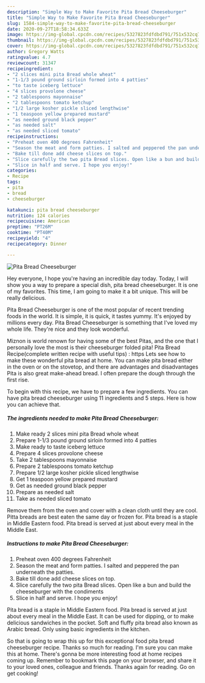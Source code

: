 ```yaml
---
description: "Simple Way to Make Favorite Pita Bread Cheeseburger"
title: "Simple Way to Make Favorite Pita Bread Cheeseburger"
slug: 1584-simple-way-to-make-favorite-pita-bread-cheeseburger
date: 2020-09-27T18:58:34.633Z
image: https://img-global.cpcdn.com/recipes/5327823fdfdbd791/751x532cq70/pita-bread-cheeseburger-recipe-main-photo.jpg
thumbnail: https://img-global.cpcdn.com/recipes/5327823fdfdbd791/751x532cq70/pita-bread-cheeseburger-recipe-main-photo.jpg
cover: https://img-global.cpcdn.com/recipes/5327823fdfdbd791/751x532cq70/pita-bread-cheeseburger-recipe-main-photo.jpg
author: Gregory Watts
ratingvalue: 4.7
reviewcount: 31347
recipeingredient:
- "2 slices mini pita Bread whole wheat"
- "1-1/3 pound ground sirloin formed into 4 patties"
- "to taste iceberg lettuce"
- "4 slices provolone cheese"
- "2 tablespoons mayonnaise"
- "2 tablespoons tomato ketchup"
- "1/2 large kosher pickle sliced lengthwise"
- "1 teaspoon yellow prepared mustard"
- "as needed ground black pepper"
- "as needed salt"
- "as needed sliced tomato"
recipeinstructions:
- "Preheat oven 400 degrees Fahrenheit"
- "Season the meat and form patties. I salted and peppered the pan underneath the patties."
- "Bake till done add cheese slices on top."
- "Slice carefully the two pita Bread slices. Open like a bun and build the cheeseburger with the condiments"
- "Slice in half and serve. I hope you enjoy!"
categories:
- Recipe
tags:
- pita
- bread
- cheeseburger

katakunci: pita bread cheeseburger 
nutrition: 124 calories
recipecuisine: American
preptime: "PT26M"
cooktime: "PT40M"
recipeyield: "4"
recipecategory: Dinner

---
```



![Pita Bread Cheeseburger](https://img-global.cpcdn.com/recipes/5327823fdfdbd791/751x532cq70/pita-bread-cheeseburger-recipe-main-photo.jpg)

Hey everyone, I hope you're having an incredible day today. Today, I will show you a way to prepare a special dish, pita bread cheeseburger. It is one of my favorites. This time, I am going to make it a bit unique. This will be really delicious.

Pita Bread Cheeseburger is one of the most popular of recent trending foods in the world. It is simple, it is quick, it tastes yummy. It's enjoyed by millions every day. Pita Bread Cheeseburger is something that I've loved my whole life. They're nice and they look wonderful.

Miznon is world renown for having some of the best Pitas, and the one that I personally love the most is their cheeseburger folded pita! Pita Bread Recipe(complete written recipe with useful tips) : https Lets see how to make these wonderful pita bread at home. You can make pita bread either in the oven or on the stovetop, and there are advantages and disadvantages Pita is also great make-ahead bread. I often prepare the dough through the first rise.


To begin with this recipe, we have to prepare a few ingredients. You can have pita bread cheeseburger using 11 ingredients and 5 steps. Here is how you can achieve that.

<!--inarticleads1-->

##### The ingredients needed to make Pita Bread Cheeseburger:

1. Make ready 2 slices mini pita Bread whole wheat
1. Prepare 1-1/3 pound ground sirloin formed into 4 patties
1. Make ready to taste iceberg lettuce
1. Prepare 4 slices provolone cheese
1. Take 2 tablespoons mayonnaise
1. Prepare 2 tablespoons tomato ketchup
1. Prepare 1/2 large kosher pickle sliced lengthwise
1. Get 1 teaspoon yellow prepared mustard
1. Get as needed ground black pepper
1. Prepare as needed salt
1. Take as needed sliced tomato


Remove them from the oven and cover with a clean cloth until they are cool. Pitta breads are best eaten the same day or frozen for. Pita bread is a staple in Middle Eastern food. Pita bread is served at just about every meal in the Middle East. 

<!--inarticleads2-->

##### Instructions to make Pita Bread Cheeseburger:

1. Preheat oven 400 degrees Fahrenheit
1. Season the meat and form patties. I salted and peppered the pan underneath the patties.
1. Bake till done add cheese slices on top.
1. Slice carefully the two pita Bread slices. Open like a bun and build the cheeseburger with the condiments
1. Slice in half and serve. I hope you enjoy!


Pita bread is a staple in Middle Eastern food. Pita bread is served at just about every meal in the Middle East. It can be used for dipping, or to make delicious sandwiches in the pocket. Soft and fluffy pita bread also known as Arabic bread. Only using basic ingredients in the kitchen. 

So that is going to wrap this up for this exceptional food pita bread cheeseburger recipe. Thanks so much for reading. I'm sure you can make this at home. There's gonna be more interesting food at home recipes coming up. Remember to bookmark this page on your browser, and share it to your loved ones, colleague and friends. Thanks again for reading. Go on get cooking!

